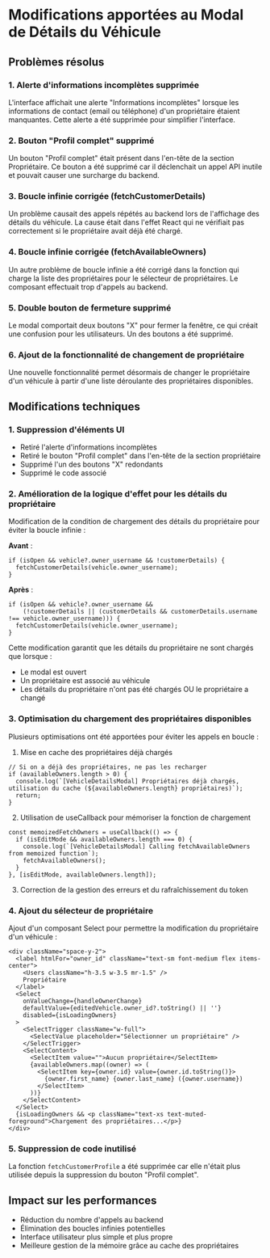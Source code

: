# Modifications apportées au Modal de Détails du Véhicule

## Problèmes résolus

### 1. Alerte d'informations incomplètes supprimée

L'interface affichait une alerte "Informations incomplètes" lorsque les informations de contact (email ou téléphone) d'un propriétaire étaient manquantes. Cette alerte a été supprimée pour simplifier l'interface.

### 2. Bouton "Profil complet" supprimé

Un bouton "Profil complet" était présent dans l'en-tête de la section Propriétaire. Ce bouton a été supprimé car il déclenchait un appel API inutile et pouvait causer une surcharge du backend.

### 3. Boucle infinie corrigée (fetchCustomerDetails)

Un problème causait des appels répétés au backend lors de l'affichage des détails du véhicule. La cause était dans l'effet React qui ne vérifiait pas correctement si le propriétaire avait déjà été chargé.

### 4. Boucle infinie corrigée (fetchAvailableOwners)

Un autre problème de boucle infinie a été corrigé dans la fonction qui charge la liste des propriétaires pour le sélecteur de propriétaires. Le composant effectuait trop d'appels au backend.

### 5. Double bouton de fermeture supprimé

Le modal comportait deux boutons "X" pour fermer la fenêtre, ce qui créait une confusion pour les utilisateurs. Un des boutons a été supprimé.

### 6. Ajout de la fonctionnalité de changement de propriétaire

Une nouvelle fonctionnalité permet désormais de changer le propriétaire d'un véhicule à partir d'une liste déroulante des propriétaires disponibles.

## Modifications techniques

### 1. Suppression d'éléments UI

- Retiré l'alerte d'informations incomplètes
- Retiré le bouton "Profil complet" dans l'en-tête de la section propriétaire
- Supprimé l'un des boutons "X" redondants
- Supprimé le code associé

### 2. Amélioration de la logique d'effet pour les détails du propriétaire

Modification de la condition de chargement des détails du propriétaire pour éviter la boucle infinie :

**Avant** :
```tsx
if (isOpen && vehicle?.owner_username && !customerDetails) {
  fetchCustomerDetails(vehicle.owner_username);
}
```

**Après** :
```tsx
if (isOpen && vehicle?.owner_username && 
    (!customerDetails || (customerDetails && customerDetails.username !== vehicle.owner_username))) {
  fetchCustomerDetails(vehicle.owner_username);
}
```

Cette modification garantit que les détails du propriétaire ne sont chargés que lorsque :
- Le modal est ouvert
- Un propriétaire est associé au véhicule
- Les détails du propriétaire n'ont pas été chargés OU le propriétaire a changé

### 3. Optimisation du chargement des propriétaires disponibles

Plusieurs optimisations ont été apportées pour éviter les appels en boucle :

1. Mise en cache des propriétaires déjà chargés
```tsx
// Si on a déjà des propriétaires, ne pas les recharger
if (availableOwners.length > 0) {
  console.log(`[VehicleDetailsModal] Propriétaires déjà chargés, utilisation du cache (${availableOwners.length} propriétaires)`);
  return;
}
```

2. Utilisation de useCallback pour mémoriser la fonction de chargement
```tsx
const memoizedFetchOwners = useCallback(() => {
  if (isEditMode && availableOwners.length === 0) {
    console.log(`[VehicleDetailsModal] Calling fetchAvailableOwners from memoized function`);
    fetchAvailableOwners();
  }
}, [isEditMode, availableOwners.length]);
```

3. Correction de la gestion des erreurs et du rafraîchissement du token

### 4. Ajout du sélecteur de propriétaire

Ajout d'un composant Select pour permettre la modification du propriétaire d'un véhicule :

```tsx
<div className="space-y-2">
  <label htmlFor="owner_id" className="text-sm font-medium flex items-center">
    <Users className="h-3.5 w-3.5 mr-1.5" />
    Propriétaire
  </label>
  <Select 
    onValueChange={handleOwnerChange} 
    defaultValue={editedVehicle.owner_id?.toString() || ''}
    disabled={isLoadingOwners}
  >
    <SelectTrigger className="w-full">
      <SelectValue placeholder="Sélectionner un propriétaire" />
    </SelectTrigger>
    <SelectContent>
      <SelectItem value="">Aucun propriétaire</SelectItem>
      {availableOwners.map((owner) => (
        <SelectItem key={owner.id} value={owner.id.toString()}>
          {owner.first_name} {owner.last_name} ({owner.username})
        </SelectItem>
      ))}
    </SelectContent>
  </Select>
  {isLoadingOwners && <p className="text-xs text-muted-foreground">Chargement des propriétaires...</p>}
</div>
```

### 5. Suppression de code inutilisé

La fonction `fetchCustomerProfile` a été supprimée car elle n'était plus utilisée depuis la suppression du bouton "Profil complet".

## Impact sur les performances

- Réduction du nombre d'appels au backend
- Élimination des boucles infinies potentielles
- Interface utilisateur plus simple et plus propre
- Meilleure gestion de la mémoire grâce au cache des propriétaires 
